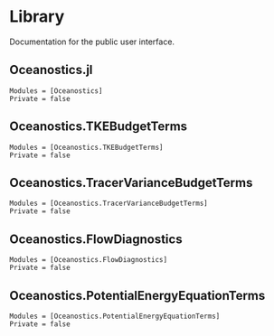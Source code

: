 # Library

Documentation for the public user interface.

## Oceanostics.jl

```@autodocs
Modules = [Oceanostics]
Private = false
```


## Oceanostics.TKEBudgetTerms

```@autodocs
Modules = [Oceanostics.TKEBudgetTerms]
Private = false
```

## Oceanostics.TracerVarianceBudgetTerms

```@autodocs
Modules = [Oceanostics.TracerVarianceBudgetTerms]
Private = false
```

## Oceanostics.FlowDiagnostics

```@autodocs
Modules = [Oceanostics.FlowDiagnostics]
Private = false
```

## Oceanostics.PotentialEnergyEquationTerms

```@autodocs
Modules = [Oceanostics.PotentialEnergyEquationTerms]
Private = false
```
